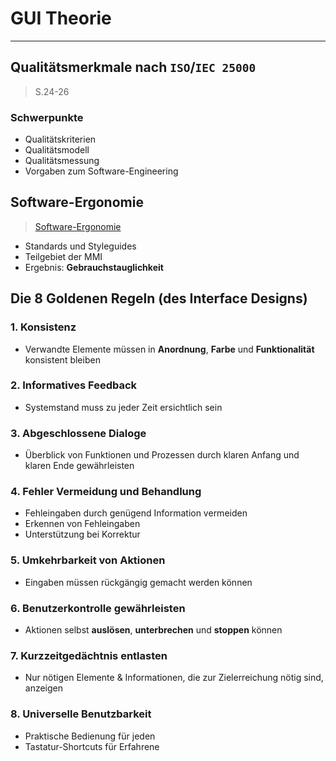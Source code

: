# GUI Theorie
___
## Qualitätsmerkmale nach `ISO`/`IEC 25000`
> S.24-26
### Schwerpunkte
- Qualitätskriterien
- Qualitätsmodell
- Qualitätsmessung
- Vorgaben zum Software-Engineering
## Software-Ergonomie
> [Software-Ergonomie](https://de.wikipedia.org/wiki/Software-Ergonomie)
- Standards und Styleguides
- Teilgebiet der MMI
- Ergebnis: **Gebrauchstauglichkeit**
## Die 8 Goldenen Regeln (des Interface Designs)
### 1. Konsistenz
- Verwandte Elemente müssen in **Anordnung**, **Farbe** und **Funktionalität** konsistent bleiben
### 2. Informatives Feedback
- Systemstand muss zu jeder Zeit ersichtlich sein
### 3. Abgeschlossene Dialoge
- Überblick von Funktionen und Prozessen durch klaren Anfang und klaren Ende gewährleisten
### 4. Fehler Vermeidung und Behandlung
- Fehleingaben durch genügend Information vermeiden
- Erkennen von Fehleingaben
- Unterstützung bei Korrektur
### 5. Umkehrbarkeit von Aktionen
- Eingaben müssen rückgängig gemacht werden können
### 6. Benutzerkontrolle gewährleisten
- Aktionen selbst **auslösen**, **unterbrechen** und **stoppen** können
### 7. Kurzzeitgedächtnis entlasten
- Nur nötigen Elemente & Informationen, die zur Zielerreichung nötig sind, anzeigen
### 8. Universelle Benutzbarkeit
- Praktische Bedienung für jeden
- Tastatur-Shortcuts für Erfahrene